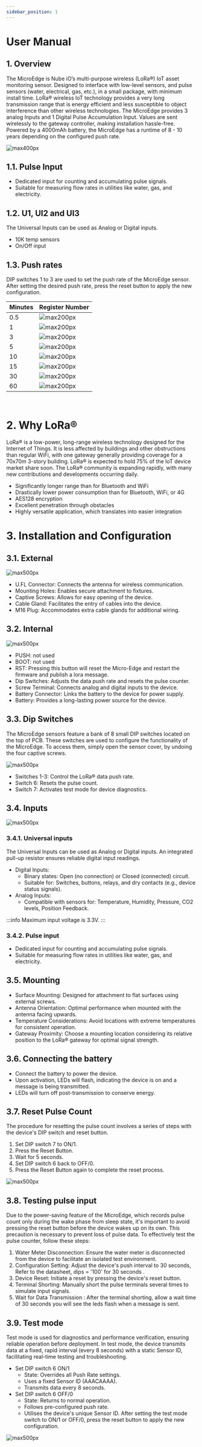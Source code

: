 ```yaml
---
sidebar_position: 1
---
```

# User Manual

## 1. Overview

The MicroEdge is Nube iO’s multi-purpose wireless (LoRa®) IoT asset monitoring sensor. Designed to interface with low-level sensors, and pulse sensors (water, electrical, gas, etc.), in a small package, with minimum install time.
LoRa® wireless IoT technology provides a very long transmission range that is energy efficient and less susceptible to object interference than other wireless technologies.
The MicroEdge provides 3 analog Inputs and 1 Digital Pulse Accumulation Input. Values are sent wirelessly to the gateway controller, making installation hassle-free.
Powered by a 4000mAh battery, the MicroEdge has a runtime of 8 - 10 years depending on the configured push rate.




![max400px](img/MICROEDGE-Front.png)


## 1.1. Pulse Input
- Dedicated input for counting and accumulating pulse signals.
- Suitable for measuring flow rates in utilities like water, gas, and electricity.


## 1.2. U1, UI2 and UI3
The  Universal Inputs can be used as Analog or Digital inputs.
- 10K temp sensors
- On/Off input

## 1.3. Push rates
DIP switches 1 to 3 are used to set the push rate of the MicroEdge sensor. After setting the desired push rate, press the reset button to apply the new configuration.

| Minutes | Register Number   |
|---------|-------------------| 
| 0.5     | ![max200px](img\dip1.png) |
| 1       | ![max200px](img\dip2.png) |
| 3       | ![max200px](img\dip3.png) |
| 5       | ![max200px](img\dip4.png) |
| 10      | ![max200px](img\dip5.png) |
| 15      | ![max200px](img\dip0.png) | 
| 30      | ![max200px](img\dip6.png) |
| 60      | ![max200px](img\dip7.png) |

<br/>


# 2. Why LoRa®
LoRa® is a low-power, long-range wireless technology designed for the Internet of Things. It is less affected by buildings and other obstructions than regular WiFi, with one gateway generally providing coverage for a 70x70m 3-story building.
LoRa® is expected to hold 75% of the IoT device market share soon. The LoRa® community is expanding rapidly, with many new contributions and developments occurring daily.

* Significantly longer range than for Bluetooth and WiFi
* Drastically lower power consumption than for Bluetooth, WiFi, or 4G
* AES128 encryption
* Excellent penetration through obstacles
* Highly versatile application, which translates into easier integration


# 3. Installation and Configuration

## 3.1. External

![max500px](img%2Fexternal.png)

* U.FL Connector: Connects the antenna for wireless communication.
* Mounting Holes: Enables secure attachment to fixtures.
* Captive Screws: Allows for easy opening of the device.
* Cable Gland: Facilitates the entry of cables into the device.
* M16 Plug: Accommodates extra cable glands for additional wiring.


## 3.2. Internal

![max500px](img%2Finternal.png)

* PUSH: not used
* BOOT: not used
* RST: Pressing this button will reset the Micro-Edge and restart the firmware and publish a lora message.
* Dip Switches: Adjusts the data push rate and resets the pulse counter.
* Screw Terminal: Connects analog and digital inputs to the device.
* Battery Connector: Links the battery to the device for power supply.
* Battery: Provides a long-lasting power source for the device.


## 3.3. Dip Switches
The MicroEdge sensors feature a bank of 8 small DIP switches located on the top of PCB.
These switches are used to configure the functionality of the MicroEdge.
To access them, simply open the sensor cover, by undoing the four captive screws.

![max500px](img%2Fdips_ME.png)

* Switches 1-3: Control the LoRa® data push rate.
* Switch 6: Resets the pulse count.
* Switch 7: Activates test mode for device diagnostics.


## 3.4. Inputs
![max500px](img%2Fterminal.png)

### 3.4.1. Universal inputs
The  Universal Inputs can be used as Analog or Digital inputs.
An integrated pull-up resistor ensures reliable digital input readings.

- Digital Inputs:
    - Binary states: Open (no connection) or Closed (connected) circuit.
    - Suitable for: Switches, buttons, relays, and dry contacts (e.g., device status signals).
- Analog Inputs:
    - Compatible with sensors for: Temperature, Humidity, Pressure, CO2 levels, Position Feedback.

:::info 
Maximum input voltage is 3.3V.
:::

### 3.4.2. Pulse input
* Dedicated input for counting and accumulating pulse signals.
* Suitable for measuring flow rates in utilities like water, gas, and electricity.



## 3.5. Mounting
* Surface Mounting: Designed for attachment to flat surfaces using external screws.
* Antenna Orientation: Optimal performance when mounted with the antenna facing upwards.
* Temperature Considerations: Avoid locations with extreme temperatures for consistent operation.
* Gateway Proximity: Choose a mounting location considering its relative position to the LoRa® gateway for optimal signal strength.


## 3.6. Connecting the battery
* Connect the battery to power the device.
* Upon activation, LEDs will flash, indicating the device is on and a message is being transmitted.
* LEDs will turn off post-transmission to conserve energy.


## 3.7. Reset Pulse Count
The procedure for resetting the pulse count involves a series of steps with the device's DIP switch and reset button.
1. Set DIP switch 7 to ON/1.
2. Press the Reset Button.
3. Wait for 5 seconds.
4. Set DIP switch 6 back to OFF/0.
5. Press the Reset Button again to complete the reset process.

![max500px](img%2Fdip64.png)


## 3.8. Testing pulse input
Due to the power-saving feature of the MicroEdge, which records pulse count only during the wake phase from sleep state, it's important to avoid pressing the reset button before the device wakes up on its own. 
This precaution is necessary to prevent loss of pulse data. To effectively test the pulse counter, follow these steps:
1. Water Meter Disconnection: Ensure the water meter is disconnected from the device to facilitate an isolated test environment.
2. Configuration Setting: Adjust the device's push interval to 30 seconds,  Refer to the datasheet, dips = '100' for 30 seconds .
3. Device Reset: Initiate a reset by pressing the device's reset button.
4. Terminal Shorting: Manually short the pulse terminals several times to simulate input signals.
5. Wait for Data Transmission : After the terminal shorting, allow a wait time of 30 seconds you will see the leds flash when a message is sent.



## 3.9. Test mode
Test mode is used for diagnostics and performance verification, ensuring reliable operation before deployment. In test mode, the device transmits data at a fixed, rapid interval (every 8 seconds) with a static Sensor ID, facilitating real-time testing and troubleshooting.

* Set DIP switch 6 ON/1
  * State: Overrides all Push Rate settings.
  * Uses a fixed Sensor ID (AAACAAAA).
  * Transmits data every 8 seconds.
* Set DIP switch 6 OFF/0
  * State: Returns to normal operation.
  * Follows pre-configured push rate.
  * Utilises the device's unique Sensor ID.
  After setting the test mode switch to ON/1 or OFF/0, press the reset button to apply the new configuration.


![max500px](img%2Fdip32.png)